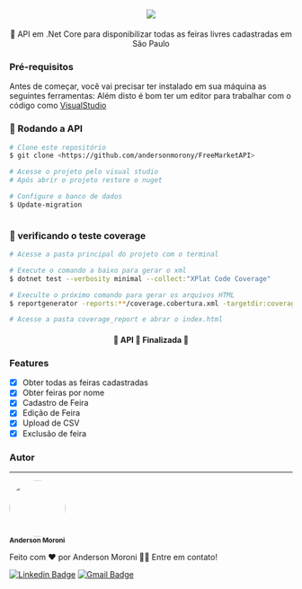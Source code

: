 <h1 align="center">
    <img src="https://user-images.githubusercontent.com/31922891/174683394-143a82f2-0085-445b-8212-6873ba7ad110.png" aling="center" />
</h1>
<p align="center">🚀 API em .Net Core para disponibilizar todas as feiras livres cadastradas em São Paulo</p>




### Pré-requisitos

Antes de começar, você vai precisar ter instalado em sua máquina as seguintes ferramentas:
Além disto é bom ter um editor para trabalhar com o código como [VisualStudio](https://code.visualstudio.com/)

### 🎲 Rodando a API 

```bash
# Clone este repositório
$ git clone <https://github.com/andersonmorony/FreeMarketAPI>

# Acesse o projeto pelo visual studio
# Após abrir o projeto restore o nuget

# Configure o banco de dados
$ Update-migration



```
### 🎲 verificando o teste coverage 

```bash
# Acesse a pasta principal do projeto com o terminal

# Execute o comando a baixo para gerar o xml
$ dotnet test --verbosity minimal --collect:"XPlat Code Coverage"

# Execulte o próximo comando para gerar os arquivos HTML
$ reportgenerator -reports:**/coverage.cobertura.xml -targetdir:coverage_report

# Acesse a pasta coverage_report e abrar o index.html

```

<h4 align="center"> 
	🚧  API 🚀 Finalizada  🚧
</h4>

### Features

- [x] Obter todas as feiras cadastradas
- [x] Obter feiras por nome
- [x] Cadastro de Feira
- [x] Edição de Feira
- [x] Upload de CSV
- [x] Exclusão de feira

### Autor
---


 <img style="border-radius: 50%;" src="https://avatars.githubusercontent.com/u/31922891?s=96&v=4" width="100px;" alt=""/>
 <br />
 <sub><b>Anderson Moroni</b></sub>


Feito com ❤️ por Anderson Moroni 👋🏽 Entre em contato!

[![Linkedin Badge](https://img.shields.io/badge/-Anderson-blue?style=flat-square&logo=Linkedin&logoColor=white&link=linkedin.com/in/anderson-moroni-03b075b5/)](linkedin.com/in/anderson-moroni-03b075b5/)
[![Gmail Badge](https://img.shields.io/badge/-andersonmoroni92@gmail.com-c14438?style=flat-square&logo=Gmail&logoColor=white&link=mailto:andersonmoroni92@gmail.com)](mailto:andersonmoroni92@gmail.com)
